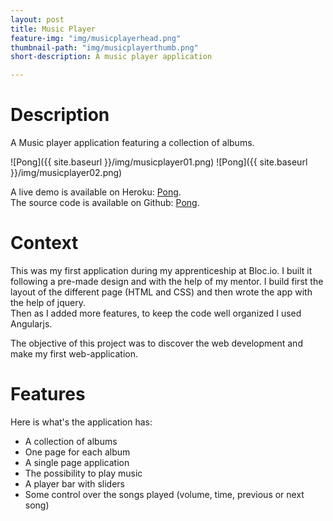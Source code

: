 ```yaml
---
layout: post
title: Music Player
feature-img: "img/musicplayerhead.png"
thumbnail-path: "img/musicplayerthumb.png"
short-description: A music player application

---
```


# Description

A Music player application featuring a collection of albums.

![Pong]({{ site.baseurl }}/img/musicplayer01.png)
![Pong]({{ site.baseurl }}/img/musicplayer02.png)

A live demo is available on Heroku: [Pong](http://lit-oasis-7361.herokuapp.com).  
The source code is available on Github: [Pong](https://github.com/amizony/music-player).


# Context

This was my first application during my apprenticeship at Bloc.io. I built it following a pre-made design and with the help of my mentor.
I build first the layout of the different page (HTML and CSS) and then wrote the app with the help of jquery.  
Then as I added more features, to keep the code well organized I used Angularjs.

The objective of this project was to discover the web development and make my first web-application.

# Features

Here is what's the application has:

* A collection of albums
* One page for each album
* A single page application
* The possibility to play music
* A player bar with sliders
* Some control over the songs played (volume, time, previous or next song)
